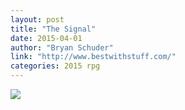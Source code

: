 ```yaml
---
layout: post
title: "The Signal"
date: 2015-04-01
author: "Bryan Schuder"
link: "http://www.bestwithstuff.com/"
categories: 2015 rpg
---
```

![]({{site.url}}/2015images/TheSignal.jpg)
